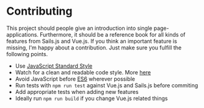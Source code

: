# Contributing

This project should people give an introduction into single page-applications. Furthermore, it should be a reference 
book for all kinds of features from Sails.js and Vue.js. If you think an important feature is missing, I'm happy about a 
contribution. Just make sure you fulfill the following points.

- Use [JavaScript Standard Style](https://standardjs.com/)
- Watch for a clean and readable code style. More [here](https://medium.com/javascript-scene/elements-of-javascript-style-caa8821cb99f)
- Avoid JavaScript before [ES6](http://es6-features.org/) wherever possible
- Run tests with `npm run test` against Vue.js and Sails.js before commiting
- Add appropriate tests when adding new features
- Ideally run `npm run build` if you change Vue.js related things
